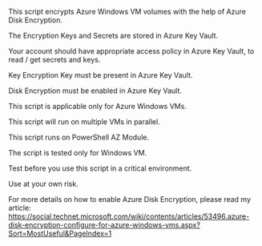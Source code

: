 This script encrypts Azure Windows VM volumes with the help of Azure Disk Encryption.

The Encryption Keys and Secrets are stored in Azure Key Vault.

Your account should have appropriate access policy in Azure Key Vault, to read / get secrets and keys.

Key Encryption Key must be present in Azure Key Vault.

Disk Encryption must be enabled in Azure Key Vault.

This script is applicable only for Azure Windows VMs.

This script will run on multiple VMs in parallel.

This script runs on PowerShell AZ Module.

The script is tested only for Windows VM.

Test before you use this script in a critical environment.

Use at your own risk.

For more details on how to enable Azure Disk Encryption, please read my article: https://social.technet.microsoft.com/wiki/contents/articles/53496.azure-disk-encryption-configure-for-azure-windows-vms.aspx?Sort=MostUseful&PageIndex=1
